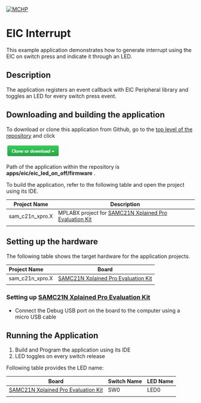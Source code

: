 [![MCHP](https://www.microchip.com/ResourcePackages/Microchip/assets/dist/images/logo.png)](https://www.microchip.com)

# EIC Interrupt

This example application demonstrates how to generate interrupt using the EIC on switch press and indicate it through an LED.

## Description

The application registers an event callback with EIC Peripheral library and toggles an LED for every switch press event.

## Downloading and building the application

To download or clone this application from Github, go to the [top level of the repository](https://github.com/Microchip-MPLAB-Harmony/csp_apps_sam_c20_c21) and click

![clone](../../../docs/images/clone.png)

Path of the application within the repository is **apps/eic/eic_led_on_off/firmware** .

To build the application, refer to the following table and open the project using its IDE.

| Project Name      | Description                                    |
| ----------------- | ---------------------------------------------- |
| sam_c21n_xpro.X | MPLABX project for [SAMC21N Xplained Pro Evaluation Kit](https://www.microchip.com/developmenttools/ProductDetails/atsamc21n-xpro) |
|||

## Setting up the hardware

The following table shows the target hardware for the application projects.

| Project Name| Board|
|:---------|:---------:|
| sam_c21n_xpro.X | [SAMC21N Xplained Pro Evaluation Kit](https://www.microchip.com/developmenttools/ProductDetails/atsamc21n-xpro)
|||

### Setting up [SAMC21N Xplained Pro Evaluation Kit](https://www.microchip.com/developmenttools/ProductDetails/atsamc21n-xpro)

- Connect the Debug USB port on the board to the computer using a micro USB cable

## Running the Application

1. Build and Program the application using its IDE
2. LED toggles on every switch release

Following table provides the LED name:

| Board      | Switch Name | LED Name |
| ---------- | ---------| ------------|
| [SAMC21N Xplained Pro Evaluation Kit](https://www.microchip.com/developmenttools/ProductDetails/atsamc21n-xpro) | SW0 | LED0 |
||||
